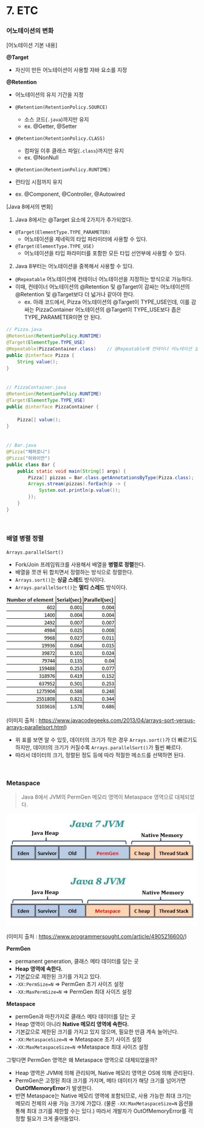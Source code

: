 # 7. ETC

### 어노테이션의 변화



[어노테이션 기본 내용]

**@Target**

- 자신이 만든 어노테이션이 사용할 자바 요소를 지정

**@Retention**

- 어노테이션의 유지 기간을 지정
- `@Retention(RetentionPolicy.SOURCE)`
  - 소스 코드(`.java`)까지만 유지
  - ex. @Getter, @Setter

- `@Retention(RetentionPolicy.CLASS)`
  - 컴파일 이후 클래스 파일(`.class`)까지만 유지
  - ex. @NonNull
-  `@Retention(RetentionPolicy.RUNTIME)`
  - 런타임 시점까지 유지
  - ex. @Component, @Controller, @Autowired



[Java 8에서의 변화]

1. Java 8에서는 @Target 요소에 2가지가 추가되었다.

- `@Target(ElementType.TYPE_PARAMETER)`
  - 어노테이션을 제네릭의 타입 파라미터에 사용할 수 있다.
- `@Target(ElementType.TYPE_USE)`
  - 어노테이션을 타입 파라미터를 포함한 모든 타입 선언부에 사용할 수 있다.



2. Java 8부터는 어노테이션을 중복해서 사용할 수 있다.

- `@Repeatable` 어노테이션에 컨테이너 어노테이션을 지정하는 방식으로 가능하다.
- 이때, 컨테이너 어노테이션의 @Retention 및 @Target이 감싸는 어노테이션의 @Retention 및 @Target보다 더 넓거나 같아야 한다.
  - ex. 아래 코드에서, Pizza 어노테이션의 @Target이 TYPE_USE인데, 이를 감싸는 PizzaContainer 어노테이션의 @Target이 TYPE_USE보다 좁은 TYPE_PARAMETER이면 안 된다.

```java
// Pizza.java
@Retention(RetentionPolicy.RUNTIME)
@Target(ElementType.TYPE_USE)
@Repeatable(PizzaContainer.class)    // @Repeatable에 컨테이너 어노테이션 설정
public @interface Pizza {
    String value();
}


// PizzaContainer.java
@Retention(RetentionPolicy.RUNTIME)
@Target(ElementType.TYPE_USE)
public @interface PizzaContainer {

    Pizza[] value();
}


// Bar.java
@Pizza("페퍼로니")
@Pizza("하와이안")
public class Bar {
    public static void main(String[] args) {
        Pizza[] pizzas = Bar.class.getAnnotationsByType(Pizza.class);
        Arrays.stream(pizzas).forEach(p -> {
            System.out.println(p.value());
        });
    }
}
```

<br>

### 배열 병렬 정렬

`Arrays.parallelSort()`

- Fork/Join 프레임워크를 사용해서 배열을 **병렬로 정렬**한다.
- 배열을 쪼갠 뒤 합치면서 정렬하는 방식으로 정렬한다.
- `Arrays.sort()`는 **싱글 스레드** 방식이다.
- `Arrays.parallelSort()`는 **멀티 스레드** 방식이다.

![Table_ParallelSort2](./README.assets/Table_ParallelSort2.jpg)

(이미지 출처 : https://www.javacodegeeks.com/2013/04/arrays-sort-versus-arrays-parallelsort.html)

- 위 표를 보면 알 수 있듯, 데이터의 크기가 작은 경우 `Arrays.sort()`가 더 빠르기도 하지만, 데이터의 크기가 커질수록 `Arrays.parallelSort()`가 훨씬 빠르다. 
- 따라서 데이터의 크기, 정렬된 정도 등에 따라 적절한 메소드를 선택하면 된다.

<br>

### Metaspace

> Java 8에서 JVM의 PermGen 메모리 영역이 Metaspace 영역으로 대체되었다.

![img](./README.assets/permgen_vs_metaspace.jpg)

(이미지 출처 : https://www.programmersought.com/article/4905216600/)



**PermGen**

- permanent generation, 클래스 메타 데이터를 담는 곳
- **Heap 영역에 속한다.**
- 기본값으로 제한된 크기를 가지고 있다.
-  `-XX:PermSize=N` => PermGen 초기 사이즈 설정
- `-XX:MaxPermSize=N` => PermGen 최대 사이즈 설정

**Metaspace**

- permGen과 마찬가지로 클래스 메타 데이터를 담는 곳
- Heap 영역이 아니라 **Native 메모리 영역에 속한다.**
- 기본값으로 제한된 크기를 가지고 있지 않으며, 필요한 만큼 계속 늘어난다.
- `-XX:MetaspaceSize=N` => Metaspace 초기 사이즈 설정
- `-XX:MaxMetaspaceSize=N` =>Metaspace 최대 사이즈 설정



그렇다면 PermGen 영역은 왜 Metaspace 영역으로 대체되었을까?

- Heap 영역은 JVM에 의해 관리되며, Native 메모리 영역은 OS에 의해 관리된다.
- PermGen은 고정된 최대 크기를 가지며, 메타 데이터가 해당 크기를 넘어가면 **OutOfMemoryError**가 발생한다.
- 반면 Metaspace는 Native 메모리 영역에 포함되므로, 사용 가능한 최대 크기는 메모리 전체의 사용 가능 크기에 가깝다. (물론 `-XX:MaxMetaspaceSize=N` 옵션을 통해 최대 크기를 제한할 수는 있다.) 따라서 개발자가 OutOfMemoryError를 걱정할 필요가 크게 줄어들었다.

